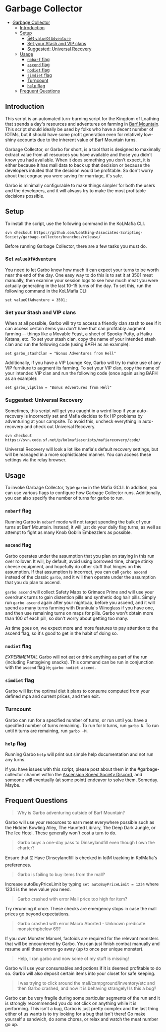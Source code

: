 # Garbage Collector

- [Garbage Collector](#garbage-collector)
  - [Introduction](#introduction)
  - [Setup](#setup)
    - [Set `valueOfAdventure`](#set-valueofadventure)
    - [Set your Stash and VIP clans](#set-your-stash-and-vip-clans)
    - [Suggested: Universal Recovery](#suggested-universal-recovery)
  - [Usage](#usage)
    - [`nobarf` flag](#nobarf-flag)
    - [`ascend` flag](#ascend-flag)
    - [`nodiet` flag](#nodiet-flag)
    - [`simdiet` flag](#simdiet-flag)
    - [Turncount](#turncount)
    - [`help` flag](#help-flag)
  - [Frequent Questions](#frequent-questions)

## Introduction

This script is an automated turn-burning script for the Kingdom of Loathing that spends a day's resources and adventures on farming in [Barf Mountain](https://kol.coldfront.net/thekolwiki/index.php/Barf_Mountain). This script should ideally be used by folks who have a decent number of IOTMs, but it should have some profit generation even for relatively low-shiny accounts due to the inherent value of Barf Mountain turns.

Garbage Collector, or Garbo for short, is a tool that is designed to maximally extract value from all resources you have available and those you didn't know you had available. When it does something you don't expect, it is either because it has mall data to back up that decision or because the developers intuited that the decision would be profitable. So don't worry about that cognac you were saving for marriage, it's safe. 

Garbo is minimally configurable to make things simpler for both the users and the developers, and it will always try to make the most profitable decisions possible.

## Setup

To install the script, use the following command in the KoLMafia CLI.

```text
svn checkout https://github.com/Loathing-Associates-Scripting-Society/garbage-collector/branches/release/
```

Before running Garbage Collector, there are a few tasks you must do.

### Set `valueOfAdventure`

You need to let Garbo know how much it can expect your turns to be worth near the end of the day. One easy way to do this is to set it at 3501 meat manually, then examine your session logs to see how much meat you were actually generating in the last 10-15 turns of the day. To set this, run the following command in the KoLMafia CLI:

```text
set valueOfAdventure = 3501;
```

### Set your Stash and VIP clans

When at all possible, Garbo will try to access a friendly clan stash to see if it can access certain items you don't have that can profitably augment farming -- things like a Movable Feast, a sheet of Spooky Putty, a Haiku Katana, etc. To set your stash clan, copy the name of your intended stash clan and run the following code (using BAFH as an example):

```text
set garbo_stashClan = "Bonus Adventures from Hell"
```

Additionally, if you have a VIP Lounge Key, Garbo will try to make use of any VIP furniture to augment its farming. To set your VIP clan, copy the name of your intended VIP clan and run the following code (once again using BAFH as an example):

```text
set garbo_vipClan = "Bonus Adventures from Hell"
```

### Suggested: Universal Recovery

Sometimes, this script will get you caught in a weird loop if your auto-recovery is incorrectly set and Mafia decides to fix HP problems by adventuring at your campsite. To avoid this, uncheck everything in auto-recovery and check out Universal Recovery.

```text
svn checkout https://svn.code.sf.net/p/kolmafiascripts/mafiarecovery/code/
```

Universal Recovery will look a lot like mafia's default recovery settings, but will be managed in a more sophisticated manner. You can access these settings via the relay browser.

## Usage

To invoke Garbage Collector, type `garbo` in the Mafia GCLI. In addition, you can use various flags to configure how Garbage Collector runs. Additionally, you can also specify the number of turns for garbo to run.

### `nobarf` flag

Running Garbo in `nobarf` mode will not target spending the bulk of your turns at Barf Mountain. Instead, it will just do your daily flag turns, as well as attempt to fight as many Knob Goblin Embezzlers as possible.

### `ascend` flag

Garbo operates under the assumption that you plan on staying in this run over rollover. It will, by default, avoid using borrowed time, charge stinky cheese equipment, and hopefully do other stuff that hinges on this assumption. If that assumption is incorrect, you can call `garbo ascend` instead of the classic `garbo`, and it will then operate under the assumption that you do plan to ascend. 

`garbo ascend` will collect Safety Maps to Grimace Prime and will use your overdrunk turns to gain distention pills and synthetic dog hair pills. Simply run `garbo ascend` again after your nightcap, before you ascend, and it will spend as many turns farming with Drunkula's Wineglass if you have one, and then use remaining turns on maps for pills. Garbo won't obtain more than 100 of each pill, so don't worry about getting too many.

As time goes on, we expect more and more features to pay attention to the ascend flag, so it's good to get in the habit of doing so.

### `nodiet` flag

*EXPERIMENTAL* Garbo will not eat or drink anything as part of the run (including Pantsgiving snacks). This command can be run in conjunction with the `ascend` flag ie; `garbo nodiet ascend`.

### `simdiet` flag

Garbo will list the optimal diet it plans to consume computed from your defined mpa and current prices, and then exit.  

### Turncount

Garbo can run for a specified number of turns, or run until you have a specified number of turns remaining. To run for `N` turns, run `garbo N`. To run until `M` turns are remaining, run `garbo -M`.

### `help` flag

Running Garbo `help` will print out simple help documentation and not run any turns.

If you have issues with this script, please post about them in the #garbage-collector channel within the [Ascension Speed Society Discord](https://discord.gg/tbUCRT5), and someone will eventually (at some point) endeavor to solve them. Someday. Maybe.

## Frequent Questions

> Why is Garbo adventuring outside of Barf Mountain?

Garbo will use your resources to earn meat everywhere possible such as the Hidden Bowling Alley, The Haunted Library, The Deep Dark Jungle, or The Ice Hotel. These generally won't cost a turn to do.

> Garbo buys a one-day pass to Dinseylandfill even though I own the charter?

Ensure that ☑️ Have Dinseylandfill is checked in IotM tracking in KolMafia's preferences.

> Garbo is failing to buy items from the mall?

Increase autoBuyPriceLimit by typing `set autoBuyPriceLimit = 1234` where 1234 is the new value you need.

> Garbo crashed with error Mall price too high for item?

Try rerunning it once. These checks are emergency stops in case the mall prices go beyond expectations.

> Garbo crashed with error Macro Aborted - Unknown predicate: monsterhpbelow 69?

If you own Monster Manuel, factoids are required for the relevant monsters that will be encountered by Garbo. You can just finish combat manually and resume until these errors go away (up to once per unique monster).

> Help, I ran garbo and now some of my stuff is missing!

Garbo will use your consumables and potions if it is deemed profitable to do so. Garbo will also deposit certain items into your closet for safe keeping.

> I was trying to click around the mall/campground/inventory/etc and then Garbo crashed, and now it is behaving strangely! Is this a bug?

Garbo can be very fragile during some particular segments of the run and it is strongly recommended you do not click on anything while it is performing. This isn't a bug, Garbo is just pretty complex and the last thing either of us wants is to try looking for a bug that isn't there! Go make yourself a sandwich, do some chores, or relax and watch the meat number go up.